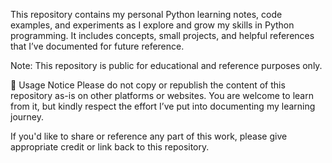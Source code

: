 This repository contains my personal Python learning notes, code examples, and experiments as I explore and grow my skills in Python programming. It includes concepts, 
small projects, and helpful references that I’ve documented for future reference.

Note: This repository is public for educational and reference purposes only.

🚫 Usage Notice
Please do not copy or republish the content of this repository as-is on other platforms or websites. You are welcome to learn from it, but kindly respect the effort I’ve put into documenting my learning journey.

If you'd like to share or reference any part of this work, please give appropriate credit or link back to this repository.
